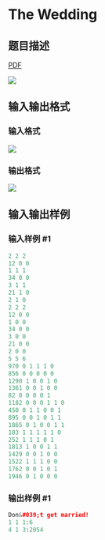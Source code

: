 # The Wedding

## 题目描述

[problemUrl]: https://uva.onlinejudge.org/index.php?option=com_onlinejudge&Itemid=8&category=18&page=show_problem&problem=1603

[PDF](https://uva.onlinejudge.org/external/106/p10662.pdf)

![](https://cdn.luogu.com.cn/upload/vjudge_pic/UVA10662/ab41e0babb1499da2a267d5f5662f0b7680375d6.png)

## 输入输出格式

### 输入格式

![](https://cdn.luogu.com.cn/upload/vjudge_pic/UVA10662/e776e9cac9929d4317c383d59ddc5df445b4a597.png)

### 输出格式

![](https://cdn.luogu.com.cn/upload/vjudge_pic/UVA10662/ecea46e33e04efcd8549429096690e8743c70af2.png)

## 输入输出样例

### 输入样例 #1

```cpp
2 2 2
12 0 0
1 1 1
34 0 0
3 1 1
21 1 0
2 1 0
2 2 2
12 0 0
1 0 0
34 0 0
3 0 0
21 0 0
2 0 0
5 5 6
970 0 1 1 1 0
856 0 0 0 0 0
1290 1 0 0 1 0
1361 0 0 1 0 0
82 0 0 0 0 1
1182 0 0 0 1 1 0
450 0 1 1 0 0 1
895 0 0 1 0 1 1
1865 0 1 0 0 1 1
183 1 1 1 1 1 0
252 1 1 1 0 1
1813 1 0 0 1 1
1429 0 0 1 0 0
1522 1 1 1 0 0
1762 0 0 1 0 1
1946 0 1 0 0 0
```


### 输出样例 #1

```cpp
Don&#039;t get married!
1 1 1:6
4 1 3:2054
```


